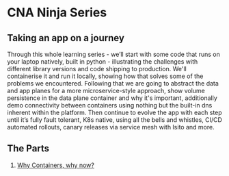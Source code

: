 # CNA Ninja Series

## Taking an app on a journey

Through this whole learning series - we’ll start with some code that runs on your laptop natively, built in python - illustrating the challenges with different library versions and code shipping to production. We'll containerise it and run it locally, showing how that solves some of the problems we encountered. Following that we are going to abstract the data and app planes for a more microservice-style approach, show volume persistence in the data plane container and why it's important, additionally demo connectivity between containers using nothing but the built-in dns inherent within the platform. Then continue to evolve the app with each step until it’s fully fault tolerant, K8s native, using all the bells and whistles, CI/CD automated rollouts, canary releases via service mesh with Isito and more.

## The Parts

1. [Why Containers, why now?](01_Why-Containers/)